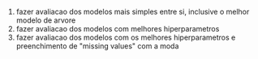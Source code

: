 1. fazer avaliacao dos modelos mais simples entre si, inclusive o melhor modelo de arvore
2. fazer avaliacao dos modelos com melhores hiperparametros
3. fazer avaliacao dos modelos com os melhores hiperparametros e preenchimento de "missing values" com a moda